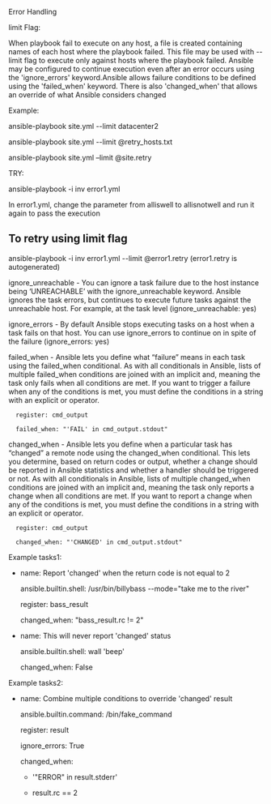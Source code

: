 Error Handling 

limit Flag:

When playbook fail to execute on any host, a file is created containing names of each host where the playbook failed. This file may be 
used with --limit flag to execute only against hosts where the playbook failed. Ansible may be configured to continue execution even
after an error occurs using the 'ignore_errors' keyword.Ansible allows failure conditions to be defined using the 'failed_when' keyword.
There is also 'changed_when' that allows an override of what Ansible considers changed

Example:

ansible-playbook site.yml --limit datacenter2

ansible-playbook site.yml --limit @retry_hosts.txt

ansible-playbook site.yml –limit @site.retry

TRY:

ansible-playbook -i inv error1.yml

In error1.yml, change the parameter from alliswell to allisnotwell and run it again to pass the execution

To retry using limit flag
-------------------------

ansible-playbook -i inv error1.yml --limit @error1.retry   (error1.retry is autogenerated)

ignore_unreachable - You can ignore a task failure due to the host instance being ‘UNREACHABLE’ with the ignore_unreachable keyword. 
Ansible ignores the task errors, but continues to execute future tasks against the unreachable host. For example, at the task level (ignore_unreachable: yes)

ignore_errors - By default Ansible stops executing tasks on a host when a task fails on that host. You can use ignore_errors to continue on in spite of the failure (ignore_errors: yes)

failed_when - Ansible lets you define what “failure” means in each task using the failed_when conditional. As with all conditionals in Ansible, lists of multiple failed_when conditions are joined with an implicit and, meaning the task only fails when all conditions are met. If you want to trigger a failure when any of the conditions is met, you must define the conditions in a string with an explicit or operator.

      register: cmd_output
      
      failed_when: "'FAIL' in cmd_output.stdout"

changed_when - Ansible lets you define when a particular task has “changed” a remote node using the changed_when conditional. This lets you determine, based on return codes or output, whether a change should be reported in Ansible statistics and whether a handler should be triggered or not. As with all conditionals in Ansible, lists of multiple changed_when conditions are joined with an implicit and, meaning the task only reports a change when all conditions are met. If you want to report a change when any of the conditions is met, you must define the conditions in a string with an explicit or operator.

      register: cmd_output
      
      changed_when: "'CHANGED' in cmd_output.stdout"
  
Example tasks1:

  - name: Report 'changed' when the return code is not equal to 2
  
    ansible.builtin.shell: /usr/bin/billybass --mode="take me to the river"
    
    register: bass_result
    
    changed_when: "bass_result.rc != 2"
    
  - name: This will never report 'changed' status
  
    ansible.builtin.shell: wall 'beep'
    
    changed_when: False

  
Example tasks2:

- name: Combine multiple conditions to override 'changed' result

  ansible.builtin.command: /bin/fake_command
  
  register: result
  
  ignore_errors: True
  
  changed_when:
  
    - '"ERROR" in result.stderr'
    
    - result.rc == 2

